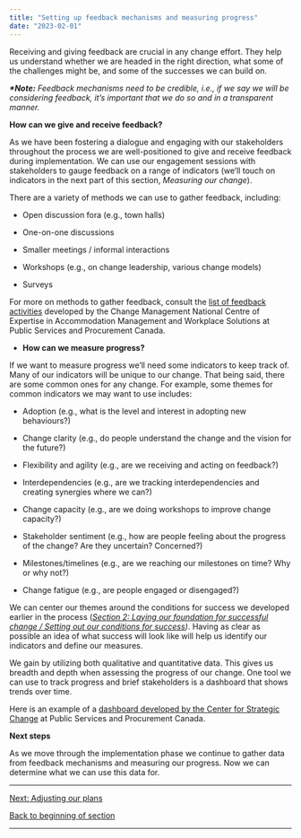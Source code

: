 ```yaml
---
title: "Setting up feedback mechanisms and measuring progress"
date: "2023-02-01"
---
```


Receiving and giving feedback are crucial in any change effort. They help us understand whether we are headed in the right direction, what some of the challenges might be, and some of the successes we can build on.

**_\*Note:_** _Feedback mechanisms need to be credible, i.e., if we say we will be considering feedback, it’s important that we do so and in a transparent manner._

**How can we give and receive feedback?**

As we have been fostering a dialogue and engaging with our stakeholders throughout the process we are well-positioned to give and receive feedback during implementation. We can use our engagement sessions with stakeholders to gauge feedback on a range of indicators (we’ll touch on indicators in the next part of this section, _Measuring our change_).

There are a variety of methods we can use to gather feedback, including:

- Open discussion fora (e.g., town halls)

- One-on-one discussions

- Smaller meetings / informal interactions

- Workshops (e.g., on change leadership, various change models)

- Surveys

For more on methods to gather feedback, consult the [list of feedback activities](https://wiki.gccollab.ca/images/4/4c/Feedback_Strategy_Options.docx) developed by the Change Management National Centre of Expertise in Accommodation Management and Workplace Solutions at Public Services and Procurement Canada.

- **How can we measure progress?**

If we want to measure progress we’ll need some indicators to keep track of. Many of our indicators will be unique to our change. That being said, there are some common ones for any change. For example, some themes for common indicators we may want to use includes:

- Adoption (e.g., what is the level and interest in adopting new behaviours?)

- Change clarity (e.g., do people understand the change and the vision for the future?)

- Flexibility and agility (e.g., are we receiving and acting on feedback?)

- Interdependencies (e.g., are we tracking interdependencies and creating synergies where we can?)

- Change capacity (e.g., are we doing workshops to improve change capacity?)

- Stakeholder sentiment (e.g., how are people feeling about the progress of the change? Are they uncertain? Concerned?)

- Milestones/timelines (e.g., are we reaching our milestones on time? Why or why not?)

- Change fatigue (e.g., are people engaged or disengaged?)

We can center our themes around the conditions for success we developed earlier in the process (_[Section 2: Laying our foundation for successful change / Setting out our conditions for success](/framework-for-leading-change/setting-out-our-conditions-for-success/))_. Having as clear as possible an idea of what success will look like will help us identify our indicators and define our measures.

We gain by utilizing both qualitative and quantitative data. This gives us breadth and depth when assessing the progress of our change. One tool we can use to track progress and brief stakeholders is a dashboard that shows trends over time.

Here is an example of a [dashboard developed by the Center for Strategic Change](https://articles.alpha.canada.ca/uploads/sites/46/2022/11/Dashboard-example.pptx) at Public Services and Procurement Canada.

**Next steps**

As we move through the implementation phase we continue to gather data from feedback mechanisms and measuring our progress. Now we can determine what we can use this data for.

* * *

[Next: Adjusting our plans](/framework-for-leading-change/adjusting-our-plans/)

[Back to beginning of section](/framework-for-leading-change/implementing-the-change/)

* * *
